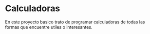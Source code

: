 # Calculadoras
En este proyecto basico trato de programar calculadoras de todas las formas que encuentre utiles o interesantes.
